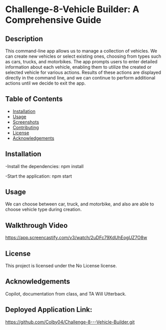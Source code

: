 # Challenge-8-Vehicle Builder: A Comprehensive Guide

## Description
This command-line app allows us to manage a collection of vehicles. We can create new vehicles or select existing ones, choosing from types such as cars, trucks, and motorbikes. The app prompts users to enter detailed information about each vehicle, enabling them to utilize the created or selected vehicle for various actions. Results of these actions are displayed directly in the command line, and we can continue to perform additional actions until we decide to exit the app.

## Table of Contents
- [Installation](#installation)
- [Usage](#usage)
- [Screenshots](#screenshots)
- [Contributing](#contributing)
- [License](#license)
- [Acknowledgements](#acknowledgements)

## Installation

-Install the dependencies:
 npm install

-Start the application:
 npm start

## Usage
We can choose between car, truck, and motorbike, and also are able to choose vehicle type during creation. 

## Walkthrough Video
https://app.screencastify.com/v3/watch/2uDFc79XdUhEogUZ7O8w

## License
This project is licensed under the No License license.

## Acknowledgements
Copilot, documentation from class, and TA Will Utterback.

## Deployed Application Link:
https://github.com/Colby04/Challenge-8---Vehicle-Builder.git

